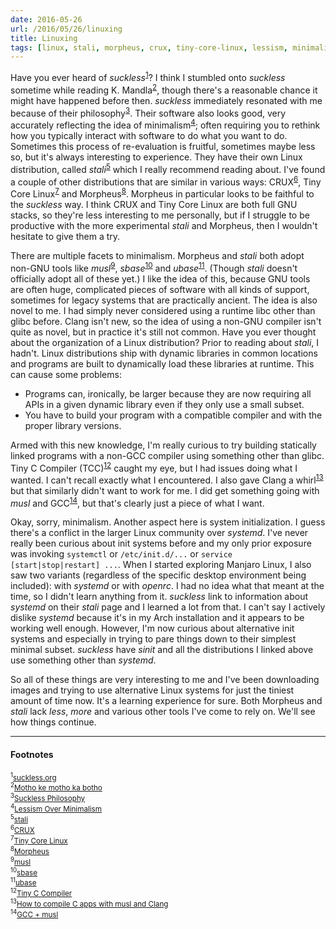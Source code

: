 ```yaml
---
date: 2016-05-26
url: /2016/05/26/linuxing
title: Linuxing
tags: [linux, stali, morpheus, crux, tiny-core-linux, lessism, minimalism, musl]
---
```


Have you ever heard of *suckless*<sup><a href="#2016-05-26_ref1">1</a></sup>? I think I stumbled onto *suckless*
sometime while reading K. Mandla<sup><a href="#2016-05-26_ref2">2</a></sup>, though there's a reasonable
chance it might have happened before then.  *suckless* immediately resonated with me because of their
philosophy<sup><a href="#2016-05-26_ref3">3</a></sup>.  Their software also looks good, very accurately
reflecting the idea of minimalism<sup><a href="#2016-05-26_ref4">4</a></sup>; often requiring you to rethink
how you typically interact with software to do what you want to do.  Sometimes this process of re-evaluation
is fruitful, sometimes maybe less so, but it's always interesting to experience.  They have their own Linux
distribution, called *stali*<sup><a href="#2016-05-26_ref5">5</a></sup> which I really recommend reading about.
I've found a couple of other distributions that are similar in various ways:
CRUX<sup><a href="#2016-05-26_ref6">6</a></sup>, Tiny Core Linux<sup><a href="#2016-05-26_ref7">7</a></sup>
and Morpheus<sup><a href="#2016-05-26_ref8">8</a></sup>.  Morpheus in particular looks to be faithful to the
*suckless* way.  I think CRUX and Tiny Core Linux are both full GNU stacks, so they're less interesting to me
personally, but if I struggle to be productive with the more experimental *stali* and Morpheus, then I wouldn't
hesitate to give them a try.

There are multiple facets to minimalism.  Morpheus and *stali* both adopt non-GNU tools like
*musl*<sup><a href="#2016-05-26_ref9">9</a></sup>, *sbase*<sup><a href="#2016-05-26_ref10">10</a></sup> and
*ubase*<sup><a href="#2016-05-26_ref11">11</a></sup>. (Though *stali* doesn't officially adopt all of these yet.)
I like the idea of this, because GNU tools are often huge, complicated pieces of software with all kinds of
support, sometimes for legacy systems that are practically ancient.  The idea is also novel to me. I had
simply never considered using a runtime libc other than glibc before.  Clang isn't new, so the idea of using a
non-GNU compiler isn't quite as novel, but in practice it's still not common.  Have you ever thought about the
organization of a Linux distribution?  Prior to reading about *stali*, I hadn't. Linux distributions ship with
dynamic libraries in common locations and programs are built to dynamically load these libraries at runtime.
This can cause some problems:

- Programs can, ironically, be larger because they are now requiring all APIs in a given dynamic library even
    if they only use a small subset.
- You have to build your program with a compatible compiler and with the proper library versions.

Armed with this new knowledge, I'm really curious to try building statically linked programs with a non-GCC
compiler using something other than glibc. Tiny C Compiler (TCC)<sup><a href="#2016-05-26_ref12">12</a></sup>
caught my eye, but I had issues doing what I wanted. I can't recall exactly what I encountered. I also gave
Clang a whirl<sup><a href="#2016-05-26_ref13">13</a></sup> but that similarly didn't want to work for me.  I
did get something going with *musl* and GCC<sup><a href="#2016-05-26_ref14">14</a></sup>, but that's clearly
just a piece of what I want.

Okay, sorry, minimalism.  Another aspect here is system initialization. I guess there's a conflict in the
larger Linux community over *systemd*. I've never really been curious about init systems before and my only
prior exposure was invoking `systemctl` or `/etc/init.d/...` or `service [start|stop|restart] ...`.  When I
started exploring Manjaro Linux, I also saw two variants (regardless of the specific desktop environment
being included): with *systemd* or with *openrc*.  I had no idea what that meant at the time, so I didn't
learn anything from it.  *suckless* link to information about *systemd* on their *stali* page and I learned a lot
from that.  I can't say I actively dislike *systemd* because it's in my Arch installation and it appears to be
working well enough. However, I'm now curious about alternative init systems and especially in trying to pare
things down to their simplest minimal subset.  *suckless* have *sinit* and all the distributions I linked above
use something other than *systemd*.

So all of these things are very interesting to me and I've been downloading images and trying to use
alternative Linux systems for just the tiniest amount of time now.  It's a learning experience for sure.  Both
Morpheus and *stali* lack *less*, *more* and various other tools I've come to rely on.  We'll see how things
continue.

----

#### Footnotes

<sub><sup id="2016-05-26_ref1">1</sup><a href="http://suckless.org/">suckless.org</a></sub><br/>
<sub><sup id="2016-05-26_ref2">2</sup><a href="https://kmandla.wordpress.com/">Motho ke motho ka botho</a></sub><br/>
<sub><sup id="2016-05-26_ref3">3</sup><a href="http://suckless.org/philosophy">Suckless Philosophy</a></sub><br/>
<sub><sup id="2016-05-26_ref4">4</sup><a href="https://kmandla.wordpress.com/2010/04/27/lessism-over-minimalism/">Lessism Over Minimalism</a></sub><br/>
<sub><sup id="2016-05-26_ref5">5</sup><a href="http://sta.li/">stali</a></sub><br/>
<sub><sup id="2016-05-26_ref6">6</sup><a href="https://crux.nu/">CRUX</a></sub><br/>
<sub><sup id="2016-05-26_ref7">7</sup><a href="http://tinycorelinux.net/">Tiny Core Linux</a></sub><br/>
<sub><sup id="2016-05-26_ref8">8</sup><a href="http://morpheus.2f30.org/">Morpheus</a></sub><br/>
<sub><sup id="2016-05-26_ref9">9</sup><a href="http://www.musl-libc.org/">musl</a></sub><br/>
<sub><sup id="2016-05-26_ref10">10</sup><a href="http://core.suckless.org/sbase">sbase</a></sub><br/>
<sub><sup id="2016-05-26_ref11">11</sup><a href="http://core.suckless.org/ubase">ubase</a></sub><br/>
<sub><sup id="2016-05-26_ref12">12</sup><a href="http://bellard.org/tcc/">Tiny C Compiler</a></sub><br/>
<sub><sup id="2016-05-26_ref13">13</sup><a href="https://procedural.github.io/post/How-to-compile-C-apps-with-musl-and-Clang/">How to compile C apps with musl and Clang</a></sub><br/>
<sub><sup id="2016-05-26_ref14">14</sup><a href="https://bitbucket.org/GrooveStomp/practice/src/34a14281d75bcf4ce31ba92648d4982c60be883f/2016/05/11/">GCC + musl</a></sub><br/>
